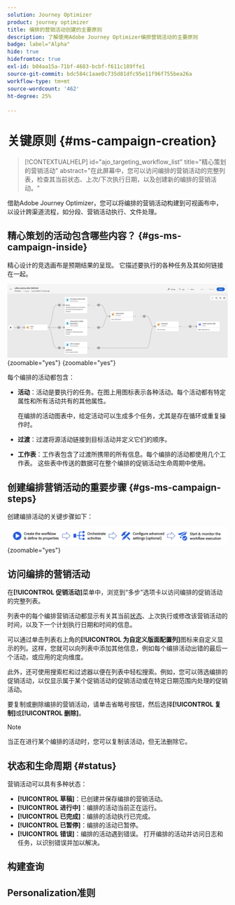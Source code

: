 ```yaml
---
solution: Journey Optimizer
product: journey optimizer
title: 编排的营销活动创建的主要原则
description: 了解使用Adobe Journey Optimizer编排营销活动的主要原则
badge: label="Alpha"
hide: true
hidefromtoc: true
exl-id: b04aa15a-71bf-4683-bcbf-f611c189ffe1
source-git-commit: bdc584c1aae0c735d81dfc95e11f96f755bea26a
workflow-type: tm+mt
source-wordcount: '462'
ht-degree: 25%

---
```


# 关键原则 {#ms-campaign-creation}

>[!CONTEXTUALHELP]
>id="ajo_targeting_workflow_list"
>title="精心策划的营销活动"
>abstract="在此屏幕中，您可以访问编排的营销活动的完整列表，检查其当前状态、上次/下次执行日期，以及创建新的编排的营销活动。"

借助Adobe Journey Optimizer，您可以将编排的营销活动构建到可视画布中，以设计跨渠道流程，如分段、营销活动执行、文件处理。

## 精心策划的活动包含哪些内容？ {#gs-ms-campaign-inside}

精心设计的竞选画布是预期结果的呈现。 它描述要执行的各种任务及其如何链接在一起。

![](assets/workflow-example.png){zoomable="yes"} {zoomable="yes"}

每个编排的活动都包含：

* **活动**：活动是要执行的任务。在图上用图标表示各种活动。每个活动都有特定属性和所有活动共有的其他属性。

  在编排的活动图表中，给定活动可以生成多个任务，尤其是存在循环或重复操作时。

* **过渡**：过渡将源活动链接到目标活动并定义它们的顺序。

* **工作表**：工作表包含了过渡所携带的所有信息。每个编排的活动都使用几个工作表。 这些表中传送的数据可在整个编排的促销活动生命周期中使用。

## 创建编排营销活动的重要步骤 {#gs-ms-campaign-steps}

创建编排活动的关键步骤如下：

![](assets/workflow-creation-process.png){zoomable="yes"}

## 访问编排的营销活动

在&#x200B;**[!UICONTROL 促销活动]**&#x200B;菜单中，浏览到“多步”选项卡以访问编排的促销活动的完整列表。

列表中的每个编排营销活动都显示有关其当前[状态](#status)、上次执行或修改该营销活动的时间，以及下一个计划执行日期和时间的信息。

可以通过单击列表右上角的&#x200B;**[!UICONTROL 为自定义版面配置列]**&#x200B;图标来自定义显示的列。这样，您就可以向列表中添加其他信息，例如每个编排活动出错的最后一个活动，或应用的定向维度。

此外，还可使用搜索栏和过滤器以便在列表中轻松搜索。例如，您可以筛选编排的促销活动，以仅显示属于某个促销活动的促销活动或在特定日期范围内处理的促销活动。

要复制或删除编排的营销活动，请单击省略号按钮，然后选择&#x200B;**[!UICONTROL 复制]**&#x200B;或&#x200B;**[!UICONTROL 删除]**。

>[!NOTE]
>
>当正在进行某个编排的活动时，您可以复制该活动，但无法删除它。

## 状态和生命周期 {#status}

营销活动可以具有多种状态：

* **[!UICONTROL 草稿]**：已创建并保存编排的营销活动。
* **[!UICONTROL 进行中]**：编排的活动当前正在运行。
* **[!UICONTROL 已完成]**：编排的活动执行已完成。
* **[!UICONTROL 已暂停]**：编排的活动已暂停。
* **[!UICONTROL 错误]**：编排的活动遇到错误。 打开编排的活动并访问日志和任务，以识别错误并加以解决。


## 构建查询

## Personalization准则
